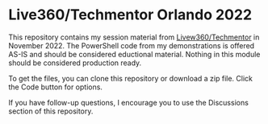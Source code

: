 # Live360/Techmentor Orlando 2022

This repository contains my session material from [Livew360/Techmentor](https://techmentorevents.com/ECG/live360events/Events/Orlando-2022/TechMentor.aspx) in November 2022. The PowerShell code from my demonstrations is offered AS-IS and should be considered eductional material. Nothing in this module should be considered production ready.

To get the files, you can clone this repository or download a zip file. Click the Code button for options.

If you have follow-up questions, I encourage you to use the Discussions section of this repository.

